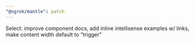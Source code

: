 ```yaml
---
"@ngrok/mantle": patch
---
```


Select: improve component docs, add inline intellisense examples w/ links, make content width default to "trigger"

